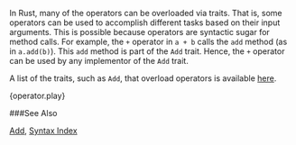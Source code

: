 In Rust, many of the operators can be overloaded via traits. That is, some operators can
be used to accomplish different tasks based on their input arguments. This is possible
because operators are syntactic sugar for method calls. For example, the `+` operator in
`a + b` calls the `add` method (as in `a.add(b)`). This `add` method is part of the `Add`
trait. Hence, the `+` operator can be used by any implementor of the `Add` trait.

A list of the traits, such as `Add`, that overload operators is available [here][ops].

{operator.play}

###See Also

[Add][add], [Syntax Index][syntax]

[add]: https://doc.rust-lang.org/core/ops/trait.Add.html
[ops]: https://doc.rust-lang.org/core/ops/
[syntax]: https://doc.rust-lang.org/book/syntax-index.html
